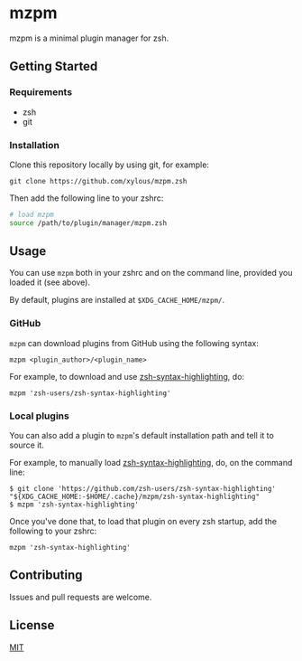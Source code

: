 # mzpm

mzpm is a minimal plugin manager for zsh.

## Getting Started

### Requirements

- zsh
- git

### Installation

Clone this repository locally by using git, for example:

```
git clone https://github.com/xylous/mzpm.zsh
```

Then add the following line to your zshrc:

```zsh
# load mzpm
source /path/to/plugin/manager/mzpm.zsh
```

## Usage

You can use `mzpm` both in your zshrc and on the command line, provided you
loaded it (see above).

By default, plugins are installed at `$XDG_CACHE_HOME/mzpm/`.

### GitHub

`mzpm` can download plugins from GitHub using the following syntax:

```
mzpm <plugin_author>/<plugin_name>
```

For example, to download and use
[zsh-syntax-highlighting](https://github.com/zsh-users/zsh-syntax-highlighting),
do:

```
mzpm 'zsh-users/zsh-syntax-highlighting'
```

### Local plugins

You can also add a plugin to `mzpm`'s default installation path and tell it to
source it.

For example, to manually load
[zsh-syntax-highlighting](https://github.com/zsh-users/zsh-syntax-highlighting),
do, on the command line:

```
$ git clone 'https://github.com/zsh-users/zsh-syntax-highlighting' "${XDG_CACHE_HOME:-$HOME/.cache}/mzpm/zsh-syntax-highlighting"
$ mzpm 'zsh-syntax-highlighting'
```

Once you've done that, to load that plugin on every zsh startup, add the
following to your zshrc:

```
mzpm 'zsh-syntax-highlighting'
```

## Contributing

Issues and pull requests are welcome.

## License

[MIT](LICENSE)
